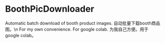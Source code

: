 # BoothPicDownloader
Automatic batch download of booth product images. 自动批量下载booth商品图。\n
For my own convenience. For google colab. 为我自己方便。用于google colab。
